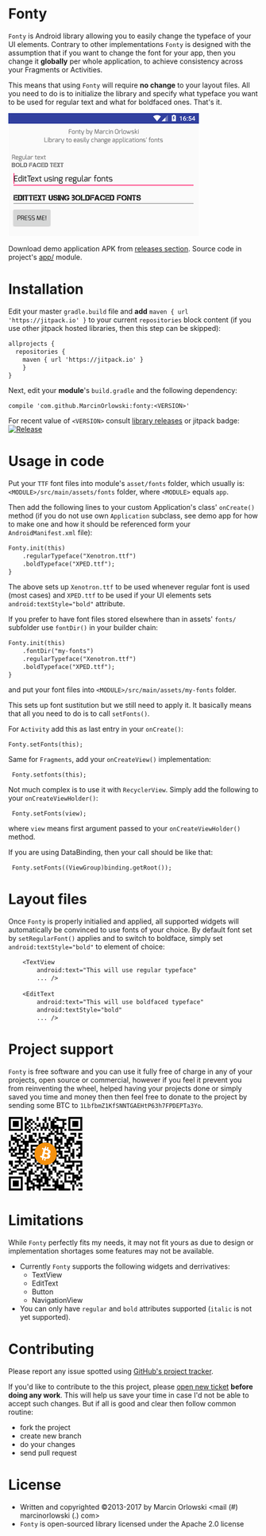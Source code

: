 Fonty
=====

 `Fonty` is Android library allowing you to easily change the typeface 
 of your UI elements. Contrary to other implementations `Fonty` is 
 designed with the assumption that if you want to change the font for your
 app, then you change it **globally** per whole application, to achieve 
 consistency across your Fragments or Activities.
 
 This means that using `Fonty` will require **no change** to your layout files.
 All you need to do is to initialize the library and specify what typeface
 you want to be used for regular text and what for boldfaced ones. That's it.
 
 ![Screenshot](img/shot.png)
 
 Download demo application APK from [releases section](https://github.com/MarcinOrlowski/fonty/releases). Source code in project's [app/](https://github.com/MarcinOrlowski/fonty/tree/master/app/src/main) module.
 
Installation
============

 Edit your master `gradle.build` file and **add** `maven { url 'https://jitpack.io' }` to your current
 `repositories` block content (if you use other jitpack hosted libraries, then this step can be skipped):

    allprojects {
      repositories {
        maven { url 'https://jitpack.io' }
        }
    }

 Next, edit your **module**'s `build.gradle` and the following dependency:

    compile 'com.github.MarcinOrlowski:fonty:<VERSION>'

 For recent value of `<VERSION>` consult [library releases](https://github.com/MarcinOrlowski/fonty/releases)
 or jitpack badge: [![Release](https://jitpack.io/v/MarcinOrlowski/fonty.svg)](https://jitpack.io/#MarcinOrlowski/fonty)

Usage in code
=============

 Put your `TTF` font files into module's `asset/fonts` folder, which usually is:
 `<MODULE>/src/main/assets/fonts` folder, where `<MODULE>` equals `app`.
 
 Then add the following lines to your custom Application's class' `onCreate()`
 method (if you do not use own `Application` subclass, see demo app for how
 to make one and how it should be referenced form your `AndroidManifest.xml` file):

    Fonty.init(this)
	    .regularTypeface("Xenotron.ttf")
        .boldTypeface("XPED.ttf");
	}

 The above sets up `Xenotron.ttf` to be used whenever regular font is used (most cases)
 and `XPED.ttf` to be used if your UI elements sets `android:textStyle="bold"` attribute.

 If you prefer to have font files stored elsewhere than in assets' `fonts/` subfolder use `fontDir()`
 in your builder chain: 

    Fonty.init(this)
        .fontDir("my-fonts")
	    .regularTypeface("Xenotron.ttf")
        .boldTypeface("XPED.ttf");
	}

 and put your font files into `<MODULE>/src/main/assets/my-fonts` folder.

 This sets up font sustitution but we still need to apply it. It basically means
 that all you need to do is to call `setFonts()`.
  
 For `Activity` add this as last entry in your `onCreate()`:
 
    Fonty.setFonts(this);

 Same for `Fragments`, add your `onCreateView()` implementation:
 
     Fonty.setfonts(this);
     
 Not much complex is to use it with `RecyclerView`. Simply add the following to your `onCreateViewHolder()`:
 
     Fonty.setFonts(view);
     
 where `view` means first argument passed to your `onCreateViewHolder()` method.
     
 If you are using DataBinding, then your call should be like that:
  
     Fonty.setFonts((ViewGroup)binding.getRoot());


Layout files
============

 Once `Fonty` is properly initialied and applied, all supported widgets will automatically
 be convinced to use fonts of your choice. By default font set by `setRegularFont()` applies
 and to switch to boldface, simply set `android:textStyle="bold"` to element of 
 choice:
 

        <TextView
            android:text="This will use regular typeface" 
            ... />

        <EditText
            android:text="This will use boldfaced typeface"
            android:textStyle="bold"
            ... />



Project support
===============
  
 `Fonty` is free software and you can use it fully free of charge in any of your projects, open source or 
 commercial, however if you feel it prevent you from reinventing the wheel, helped having your projects done or simply
 saved you time and money  then then feel free to donate to the project by sending some BTC to 
 `1LbfbmZ1KfSNNTGAEHtP63h7FPDEPTa3Yo`.
  
 ![BTC](img/btc.png)
  

Limitations
===========

 While `Fonty` perfectly fits my needs, it may not fit yours as due to
 design or implementation shortages some features may not be available.

 - Currently `Fonty` supports the following widgets and derrivatives:
   * TextView
   * EditText
   * Button
   * NavigationView
 - You can only have `regular` and `bold` attributes supported (`italic` is
 not yet supported).
  

Contributing
============
  
 Please report any issue spotted using [GitHub's project tracker](https://github.com/MarcinOrlowski/fonty/issues).
   
 If you'd like to contribute to the this project, please [open new ticket](https://github.com/MarcinOrlowski/fonty/issues) 
 **before doing any work**. This will help us save your time in case I'd not be able to accept such changes. But if all is good and 
 clear then follow common routine:
  
  * fork the project
  * create new branch
  * do your changes
  * send pull request
 
  
License
=======
  
  * Written and copyrighted &copy;2013-2017 by Marcin Orlowski <mail (#) marcinorlowski (.) com>
  * `Fonty` is open-sourced library licensed under the Apache 2.0 license
